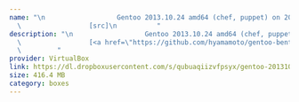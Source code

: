 ```yaml
---
name: "\n                  Gentoo 2013.10.24 amd64 (chef, puppet) on 2013.10.30\n
  \                 [src]\n          "
description: "\n                  Gentoo 2013.10.24 amd64 (chef, puppet) on 2013.10.30\n
  \                 [<a href=\"https://github.com/hyamamoto/gentoo-bento-boxes\">src</a>]\n
  \         "
provider: VirtualBox
link: https://dl.dropboxusercontent.com/s/qubuaqiizvfpsyx/gentoo-20131024-amd64.box
size: 416.4 MB
category: boxes
---
```

